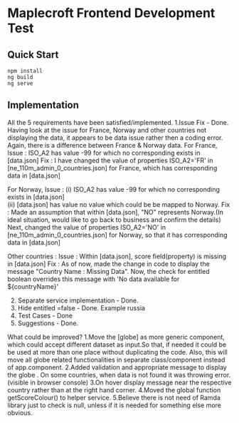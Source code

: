 # Maplecroft Frontend Development Test

## Quick Start

```
npm install
ng build
ng serve
```

## Implementation
All the 5 requirements have been satisfied/implemented. 
1.Issue Fix - Done.
Having look at the issue for France, Norway and other countries not displaying the data, it appears to be data issue rather then a coding error.
Again, there is a difference between France & Norway data.
For France,  
	    Issue : ISO_A2 has value -99 for which no corresponding exists in [data.json]
	    Fix   : I have changed the value of properties ISO_A2='FR' in [ne_110m_admin_0_countries.json] for France, which has corresponding data in [data.json]	

For Norway,
	    Issue : (i) ISO_A2 has value -99 for which no corresponding exists in [data.json]	
			(ii) [data.json] has value no value which could be be mapped to Norway.
	    Fix   : Made an assumption that within [data.json], "NO" represents Norway.(In ideal situation, would like to go back to business and confirm the details)
			Next, changed the value of properties ISO_A2='NO' in [ne_110m_admin_0_countries.json] for Norway, so that it has corresponding data in [data.json]

Other countries :
	    Issue : Within [data.json], score field(property) is missing in [data.json]
	    Fix : As of now, made the change in code to display the message "Country Name : Missing Data".
		    Now, the check for entitled boolean overrides this message with 'No data available for ${countryName}'						

2. Separate service implementation - Done.
3. Hide entitled =false - Done. Example russia
4. Test Cases - Done
5. Suggestions - Done.


What could be improved?
1.Move the [globe] as more generic component, which could accept different dataset as input.So that, if needed it could be 
  be used at more than one place without duplicating the code. Also, this will move all globe related functionalities in separate class/component instead of app.component.
2.Added validation and appropriate message to display the globe . On some countries, when data is not found it was throwing error.(visible in browser console)
3.On hover display message near the respective country rather than at the right hand corner.
4.Moved the global function getScoreColour() to helper service. 
5.Believe there is not need of Ramda library just to check is null, unless if it is needed for something else more obvious.

